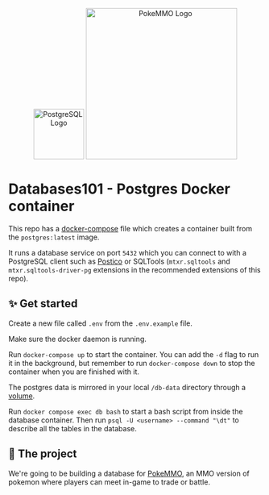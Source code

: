 <p align="center">
  <a href="https://www.postgresql.org/" target="blank"><img src="https://www.postgresql.org/media/img/about/press/elephant.png" width="100" alt="PostgreSQL Logo" /></a>
  <a href="https://pokemmo.com/" target="blank"><img src="https://forums.pokemmo.com/uploads/monthly_2022_09/PokeMMO-Logo.thumb.png.f72a577606b2aedae630e968143471c7.png" width="300" alt="PokeMMO Logo" /></a>
</p>

# Databases101 - Postgres Docker container

This repo has a [docker-compose](https://docs.docker.com/compose/) file which creates a container built from the `postgres:latest` image.

It runs a database service on port `5432` which you can connect to with a PostgreSQL client such as [Postico](https://eggerapps.at/postico2/) or SQLTools (`mtxr.sqltools` and `mtxr.sqltools-driver-pg` extensions in the recommended extensions of this repo).

## ✨ Get started

Create a new file called `.env` from the `.env.example` file.

Make sure the docker daemon is running.

Run `docker-compose up` to start the container. You can add the `-d` flag to run it in the background, but remember to run `docker-compose down` to stop the container when you are finished with it.

The postgres data is mirrored in your local `/db-data` directory through a [volume](https://docs.docker.com/storage/volumes/).

Run `docker compose exec db bash` to start a bash script from inside the database container. Then run `psql -U <username> --command "\dt"` to describe all the tables in the database.

## 🌄 The project

We're going to be building a database for [PokeMMO](https://pokemmo.com/), an MMO version of pokemon where players can meet in-game to trade or battle.
